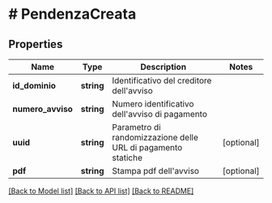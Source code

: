 # # PendenzaCreata

## Properties

Name | Type | Description | Notes
------------ | ------------- | ------------- | -------------
**id_dominio** | **string** | Identificativo del creditore dell&#39;avviso |
**numero_avviso** | **string** | Numero identificativo dell&#39;avviso di pagamento |
**uuid** | **string** | Parametro di randomizzazione delle URL di pagamento statiche | [optional]
**pdf** | **string** | Stampa pdf dell&#39;avviso | [optional]

[[Back to Model list]](../../README.md#models) [[Back to API list]](../../README.md#endpoints) [[Back to README]](../../README.md)
